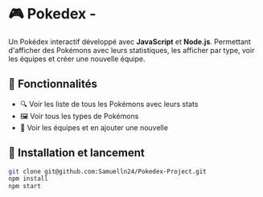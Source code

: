 # 🎮 Pokedex -

Un Pokédex interactif développé avec **JavaScript** et **Node.js**. Permettant d'afficher des Pokémons avec leurs statistiques, les afficher par type, voir les équipes et créer une nouvelle équipe.

## 🚀 Fonctionnalités
- 🔍 Voir les liste de tous les Pokémons avec leurs stats
- 🖼️ Voir tous les types de Pokémons 
- 📡 Voir les équipes et en ajouter une nouvelle

## 🔧 Installation et lancement
```bash
git clone git@github.com:Samuelln24/Pokedex-Project.git
npm install
npm start
